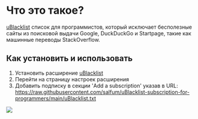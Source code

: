 # Что это такое?
[uBlacklist](https://github.com/iorate/uBlacklist#uBlacklist) список для программистов, который исключает бесполезные сайты из поисковой выдачи Google, DuckDuckGo и Startpage, такие как машинные переводы StackOverflow.

## Как установить и использовать
1) Установить расширение [uBlacklist](https://github.com/iorate/uBlacklist#uBlacklist)
2) Перейти на страницу настроек расширения
3) Добавить подписку в секции 'Add a subscription' указав в URL: https://raw.githubusercontent.com/salfum/uBlacklist-subscription-for-programmers/main/uBlacklist.txt

<img src="https://user-images.githubusercontent.com/27897550/96633302-7778be80-1308-11eb-818a-bc7e864e96b5.png">
